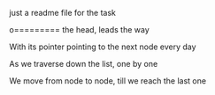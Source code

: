 just a readme file for the task 


o=========
 the head, leads the way

With its pointer pointing to the next node every day

As we traverse down the list, one by one

We move from node to node, till we reach the last one

